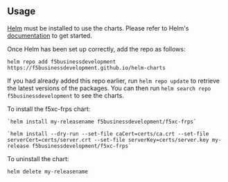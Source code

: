 ## Usage

[Helm](https://helm.sh) must be installed to use the charts.  Please refer to
Helm's [documentation](https://helm.sh/docs) to get started.

Once Helm has been set up correctly, add the repo as follows:

  `helm repo add f5businessdevelopment https://f5businessdevelopment.github.io/helm-charts`

If you had already added this repo earlier, run `helm repo update` to retrieve the latest versions of the packages.  You can then run `helm search repo f5businessdevelopment` to see the charts.

To install the f5xc-frps chart:

    `helm install my-releasename f5businessdevelopment/f5xc-frps`

    `helm install --dry-run --set-file caCert=certs/ca.crt --set-file serverCert=certs/server.crt --set-file serverKey=certs/server.key my-release f5businessdevelopment/f5xc-frps`

To uninstall the chart:

    helm delete my-releasename
